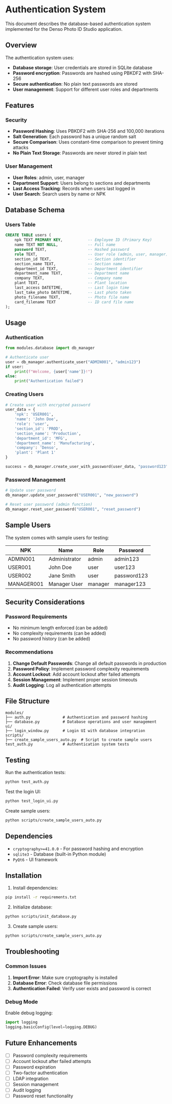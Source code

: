 # Authentication System

This document describes the database-based authentication system implemented for the Denso Photo ID Studio application.

## Overview

The authentication system uses:
- **Database storage**: User credentials are stored in SQLite database
- **Password encryption**: Passwords are hashed using PBKDF2 with SHA-256
- **Secure authentication**: No plain text passwords are stored
- **User management**: Support for different user roles and departments

## Features

### Security
- **Password Hashing**: Uses PBKDF2 with SHA-256 and 100,000 iterations
- **Salt Generation**: Each password has a unique random salt
- **Secure Comparison**: Uses constant-time comparison to prevent timing attacks
- **No Plain Text Storage**: Passwords are never stored in plain text

### User Management
- **User Roles**: admin, user, manager
- **Department Support**: Users belong to sections and departments
- **Last Access Tracking**: Records when users last logged in
- **User Search**: Search users by name or NPK

## Database Schema

### Users Table
```sql
CREATE TABLE users (
    npk TEXT PRIMARY KEY,           -- Employee ID (Primary Key)
    name TEXT NOT NULL,             -- Full name
    password TEXT,                  -- Hashed password
    role TEXT,                      -- User role (admin, user, manager)
    section_id TEXT,                -- Section identifier
    section_name TEXT,              -- Section name
    department_id TEXT,             -- Department identifier
    department_name TEXT,           -- Department name
    company TEXT,                   -- Company name
    plant TEXT,                     -- Plant location
    last_access DATETIME,           -- Last login time
    last_take_photo DATETIME,       -- Last photo taken
    photo_filename TEXT,            -- Photo file name
    card_filename TEXT              -- ID card file name
);
```

## Usage

### Authentication
```python
from modules.database import db_manager

# Authenticate user
user = db_manager.authenticate_user("ADMIN001", "admin123")
if user:
    print(f"Welcome, {user['name']}!")
else:
    print("Authentication failed")
```

### Creating Users
```python
# Create user with encrypted password
user_data = {
    'npk': 'USER001',
    'name': 'John Doe',
    'role': 'user',
    'section_id': 'PROD',
    'section_name': 'Production',
    'department_id': 'MFG',
    'department_name': 'Manufacturing',
    'company': 'Denso',
    'plant': 'Plant 1'
}

success = db_manager.create_user_with_password(user_data, "password123")
```

### Password Management
```python
# Update user password
db_manager.update_user_password("USER001", "new_password")

# Reset user password (admin function)
db_manager.reset_user_password("USER001", "reset_password")
```

## Sample Users

The system comes with sample users for testing:

| NPK | Name | Role | Password |
|-----|------|------|----------|
| ADMIN001 | Administrator | admin | admin123 |
| USER001 | John Doe | user | user123 |
| USER002 | Jane Smith | user | password123 |
| MANAGER001 | Manager User | manager | manager123 |

## Security Considerations

### Password Requirements
- No minimum length enforced (can be added)
- No complexity requirements (can be added)
- No password history (can be added)

### Recommendations
1. **Change Default Passwords**: Change all default passwords in production
2. **Password Policy**: Implement password complexity requirements
3. **Account Lockout**: Add account lockout after failed attempts
4. **Session Management**: Implement proper session timeouts
5. **Audit Logging**: Log all authentication attempts

## File Structure

```
modules/
├── auth.py              # Authentication and password hashing
├── database.py          # Database operations and user management
ui/
├── login_window.py      # Login UI with database integration
scripts/
├── create_sample_users_auto.py  # Script to create sample users
test_auth.py             # Authentication system tests
```

## Testing

Run the authentication tests:
```bash
python test_auth.py
```

Test the login UI:
```bash
python test_login_ui.py
```

Create sample users:
```bash
python scripts/create_sample_users_auto.py
```

## Dependencies

- `cryptography>=41.0.0` - For password hashing and encryption
- `sqlite3` - Database (built-in Python module)
- `PyQt6` - UI framework

## Installation

1. Install dependencies:
```bash
pip install -r requirements.txt
```

2. Initialize database:
```bash
python scripts/init_database.py
```

3. Create sample users:
```bash
python scripts/create_sample_users_auto.py
```

## Troubleshooting

### Common Issues

1. **Import Error**: Make sure cryptography is installed
2. **Database Error**: Check database file permissions
3. **Authentication Failed**: Verify user exists and password is correct

### Debug Mode

Enable debug logging:
```python
import logging
logging.basicConfig(level=logging.DEBUG)
```

## Future Enhancements

- [ ] Password complexity requirements
- [ ] Account lockout after failed attempts
- [ ] Password expiration
- [ ] Two-factor authentication
- [ ] LDAP integration
- [ ] Session management
- [ ] Audit logging
- [ ] Password reset functionality
